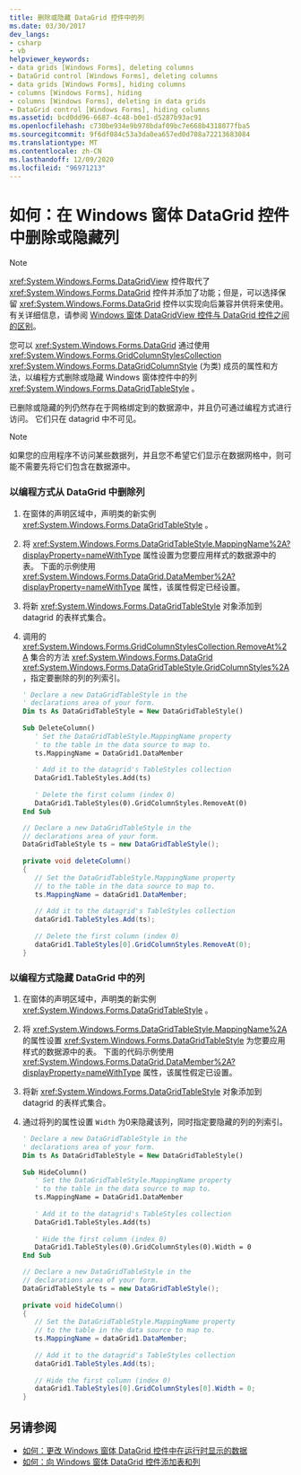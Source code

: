 ```yaml
---
title: 删除或隐藏 DataGrid 控件中的列
ms.date: 03/30/2017
dev_langs:
- csharp
- vb
helpviewer_keywords:
- data grids [Windows Forms], deleting columns
- DataGrid control [Windows Forms], deleting columns
- data grids [Windows Forms], hiding columns
- columns [Windows Forms], hiding
- columns [Windows Forms], deleting in data grids
- DataGrid control [Windows Forms], hiding columns
ms.assetid: bcd0dd96-6687-4c48-b0e1-d5287b93ac91
ms.openlocfilehash: c730be934e9b978bdaf09bc7e668b4318077fba5
ms.sourcegitcommit: 9f6df084c53a3da0ea657ed0d708a72213683084
ms.translationtype: MT
ms.contentlocale: zh-CN
ms.lasthandoff: 12/09/2020
ms.locfileid: "96971213"
---
```

# <a name="how-to-delete-or-hide-columns-in-the-windows-forms-datagrid-control"></a>如何：在 Windows 窗体 DataGrid 控件中删除或隐藏列
> [!NOTE]
> <xref:System.Windows.Forms.DataGridView> 控件取代了 <xref:System.Windows.Forms.DataGrid> 控件并添加了功能；但是，可以选择保留 <xref:System.Windows.Forms.DataGrid> 控件以实现向后兼容并供将来使用。 有关详细信息，请参阅 [Windows 窗体 DataGridView 控件与 DataGrid 控件之间的区别](differences-between-the-windows-forms-datagridview-and-datagrid-controls.md)。  
  
 您可以 <xref:System.Windows.Forms.DataGrid> 通过使用 <xref:System.Windows.Forms.GridColumnStylesCollection> <xref:System.Windows.Forms.DataGridColumnStyle> (为类) 成员的属性和方法，以编程方式删除或隐藏 Windows 窗体控件中的列 <xref:System.Windows.Forms.DataGridTableStyle> 。  
  
 已删除或隐藏的列仍然存在于网格绑定到的数据源中，并且仍可通过编程方式进行访问。 它们只在 datagrid 中不可见。  
  
> [!NOTE]
> 如果您的应用程序不访问某些数据列，并且您不希望它们显示在数据网格中，则可能不需要先将它们包含在数据源中。  
  
### <a name="to-delete-a-column-from-the-datagrid-programmatically"></a>以编程方式从 DataGrid 中删除列  
  
1. 在窗体的声明区域中，声明类的新实例 <xref:System.Windows.Forms.DataGridTableStyle> 。  
  
2. 将 <xref:System.Windows.Forms.DataGridTableStyle.MappingName%2A?displayProperty=nameWithType> 属性设置为您要应用样式的数据源中的表。 下面的示例使用 <xref:System.Windows.Forms.DataGrid.DataMember%2A?displayProperty=nameWithType> 属性，该属性假定已经设置。  
  
3. 将新 <xref:System.Windows.Forms.DataGridTableStyle> 对象添加到 datagrid 的表样式集合。  
  
4. 调用的 <xref:System.Windows.Forms.GridColumnStylesCollection.RemoveAt%2A> 集合的方法 <xref:System.Windows.Forms.DataGrid> <xref:System.Windows.Forms.DataGridTableStyle.GridColumnStyles%2A> ，指定要删除的列的列索引。  
  
    ```vb  
    ' Declare a new DataGridTableStyle in the  
    ' declarations area of your form.  
    Dim ts As DataGridTableStyle = New DataGridTableStyle()  
  
    Sub DeleteColumn()  
       ' Set the DataGridTableStyle.MappingName property  
       ' to the table in the data source to map to.  
       ts.MappingName = DataGrid1.DataMember  
  
       ' Add it to the datagrid's TableStyles collection  
       DataGrid1.TableStyles.Add(ts)  
  
       ' Delete the first column (index 0)  
       DataGrid1.TableStyles(0).GridColumnStyles.RemoveAt(0)  
    End Sub  
    ```  
  
    ```csharp  
    // Declare a new DataGridTableStyle in the  
    // declarations area of your form.  
    DataGridTableStyle ts = new DataGridTableStyle();  
  
    private void deleteColumn()  
    {  
       // Set the DataGridTableStyle.MappingName property  
       // to the table in the data source to map to.  
       ts.MappingName = dataGrid1.DataMember;  
  
       // Add it to the datagrid's TableStyles collection  
       dataGrid1.TableStyles.Add(ts);  
  
       // Delete the first column (index 0)  
       dataGrid1.TableStyles[0].GridColumnStyles.RemoveAt(0);  
    }  
    ```  
  
### <a name="to-hide-a-column-in-the-datagrid-programmatically"></a>以编程方式隐藏 DataGrid 中的列  
  
1. 在窗体的声明区域中，声明类的新实例 <xref:System.Windows.Forms.DataGridTableStyle> 。  
  
2. 将 <xref:System.Windows.Forms.DataGridTableStyle.MappingName%2A> 的属性设置 <xref:System.Windows.Forms.DataGridTableStyle> 为您要应用样式的数据源中的表。 下面的代码示例使用 <xref:System.Windows.Forms.DataGrid.DataMember%2A?displayProperty=nameWithType> 属性，该属性假定已设置。  
  
3. 将新 <xref:System.Windows.Forms.DataGridTableStyle> 对象添加到 datagrid 的表样式集合。  
  
4. 通过将列的属性设置 `Width` 为0来隐藏该列，同时指定要隐藏的列的列索引。  
  
    ```vb  
    ' Declare a new DataGridTableStyle in the  
    ' declarations area of your form.  
    Dim ts As DataGridTableStyle = New DataGridTableStyle()  
  
    Sub HideColumn()  
       ' Set the DataGridTableStyle.MappingName property  
       ' to the table in the data source to map to.  
       ts.MappingName = DataGrid1.DataMember  
  
       ' Add it to the datagrid's TableStyles collection  
       DataGrid1.TableStyles.Add(ts)  
  
       ' Hide the first column (index 0)  
       DataGrid1.TableStyles(0).GridColumnStyles(0).Width = 0  
    End Sub  
    ```  
  
    ```csharp  
    // Declare a new DataGridTableStyle in the  
    // declarations area of your form.  
    DataGridTableStyle ts = new DataGridTableStyle();  
  
    private void hideColumn()  
    {  
       // Set the DataGridTableStyle.MappingName property  
       // to the table in the data source to map to.  
       ts.MappingName = dataGrid1.DataMember;  
  
       // Add it to the datagrid's TableStyles collection  
       dataGrid1.TableStyles.Add(ts);  
  
       // Hide the first column (index 0)  
       dataGrid1.TableStyles[0].GridColumnStyles[0].Width = 0;  
    }  
    ```  
  
## <a name="see-also"></a>另请参阅

- [如何：更改 Windows 窗体 DataGrid 控件中在运行时显示的数据](change-displayed-data-at-run-time-wf-datagrid-control.md)
- [如何：向 Windows 窗体 DataGrid 控件添加表和列](how-to-add-tables-and-columns-to-the-windows-forms-datagrid-control.md)
